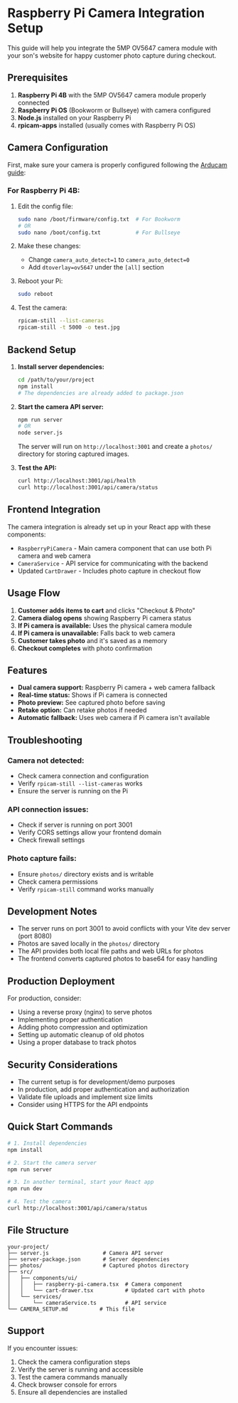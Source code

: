 # Raspberry Pi Camera Integration Setup

This guide will help you integrate the 5MP OV5647 camera module with your son's website for happy customer photo capture during checkout.

## Prerequisites

1. **Raspberry Pi 4B** with the 5MP OV5647 camera module properly connected
2. **Raspberry Pi OS** (Bookworm or Bullseye) with camera configured
3. **Node.js** installed on your Raspberry Pi
4. **rpicam-apps** installed (usually comes with Raspberry Pi OS)

## Camera Configuration

First, make sure your camera is properly configured following the [Arducam guide](https://docs.arducam.com/Raspberry-Pi-Camera/Native-camera/5MP-OV5647/#2-camera-usage):

### For Raspberry Pi 4B:

1. Edit the config file:
   ```bash
   sudo nano /boot/firmware/config.txt  # For Bookworm
   # OR
   sudo nano /boot/config.txt           # For Bullseye
   ```

2. Make these changes:
   - Change `camera_auto_detect=1` to `camera_auto_detect=0`
   - Add `dtoverlay=ov5647` under the `[all]` section

3. Reboot your Pi:
   ```bash
   sudo reboot
   ```

4. Test the camera:
   ```bash
   rpicam-still --list-cameras
   rpicam-still -t 5000 -o test.jpg
   ```

## Backend Setup

1. **Install server dependencies:**
   ```bash
   cd /path/to/your/project
   npm install
   # The dependencies are already added to package.json
   ```

2. **Start the camera API server:**
   ```bash
   npm run server
   # OR
   node server.js
   ```

   The server will run on `http://localhost:3001` and create a `photos/` directory for storing captured images.

3. **Test the API:**
   ```bash
   curl http://localhost:3001/api/health
   curl http://localhost:3001/api/camera/status
   ```

## Frontend Integration

The camera integration is already set up in your React app with these components:

- `RaspberryPiCamera` - Main camera component that can use both Pi camera and web camera
- `CameraService` - API service for communicating with the backend
- Updated `CartDrawer` - Includes photo capture in checkout flow

## Usage Flow

1. **Customer adds items to cart** and clicks "Checkout & Photo"
2. **Camera dialog opens** showing Raspberry Pi camera status
3. **If Pi camera is available:** Uses the physical camera module
4. **If Pi camera is unavailable:** Falls back to web camera
5. **Customer takes photo** and it's saved as a memory
6. **Checkout completes** with photo confirmation

## Features

- **Dual camera support:** Raspberry Pi camera + web camera fallback
- **Real-time status:** Shows if Pi camera is connected
- **Photo preview:** See captured photo before saving
- **Retake option:** Can retake photos if needed
- **Automatic fallback:** Uses web camera if Pi camera isn't available

## Troubleshooting

### Camera not detected:
- Check camera connection and configuration
- Verify `rpicam-still --list-cameras` works
- Ensure the server is running on the Pi

### API connection issues:
- Check if server is running on port 3001
- Verify CORS settings allow your frontend domain
- Check firewall settings

### Photo capture fails:
- Ensure `photos/` directory exists and is writable
- Check camera permissions
- Verify `rpicam-still` command works manually

## Development Notes

- The server runs on port 3001 to avoid conflicts with your Vite dev server (port 8080)
- Photos are saved locally in the `photos/` directory
- The API provides both local file paths and web URLs for photos
- The frontend converts captured photos to base64 for easy handling

## Production Deployment

For production, consider:
- Using a reverse proxy (nginx) to serve photos
- Implementing proper authentication
- Adding photo compression and optimization
- Setting up automatic cleanup of old photos
- Using a proper database to track photos

## Security Considerations

- The current setup is for development/demo purposes
- In production, add proper authentication and authorization
- Validate file uploads and implement size limits
- Consider using HTTPS for the API endpoints

## Quick Start Commands

```bash
# 1. Install dependencies
npm install

# 2. Start the camera server
npm run server

# 3. In another terminal, start your React app
npm run dev

# 4. Test the camera
curl http://localhost:3001/api/camera/status
```

## File Structure

```
your-project/
├── server.js                 # Camera API server
├── server-package.json       # Server dependencies
├── photos/                   # Captured photos directory
├── src/
│   ├── components/ui/
│   │   ├── raspberry-pi-camera.tsx  # Camera component
│   │   └── cart-drawer.tsx          # Updated cart with photo
│   └── services/
│       └── cameraService.ts         # API service
└── CAMERA_SETUP.md          # This file
```

## Support

If you encounter issues:
1. Check the camera configuration steps
2. Verify the server is running and accessible
3. Test the camera commands manually
4. Check browser console for errors
5. Ensure all dependencies are installed
